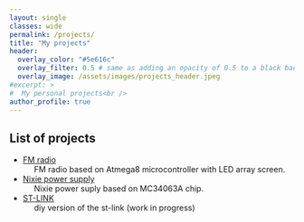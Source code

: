 ```yaml
---
layout: single
classes: wide
permalink: /projects/
title: "My projects"
header:
  overlay_color: "#5e616c"
  overlay_filter: 0.5 # same as adding an opacity of 0.5 to a black background
  overlay_image: /assets/images/projects_header.jpeg
#excerpt: >
#  My personal projects<br />
author_profile: true
---
```




## List of projects
* [FM radio](/projects/atmega_fm_radio) \
&nbsp;&nbsp;&nbsp;&nbsp;    FM radio based on Atmega8 microcontroller with LED array screen.
* [Nixie power supply](/projects/nixie_power_supply) \
&nbsp;&nbsp;&nbsp;&nbsp;    Nixie power suply based on MC34063A chip.
* [ST-LINK](/projects/st_link_v2) \
&nbsp;&nbsp;&nbsp;&nbsp;    diy version of the st-link (work in progress) 
